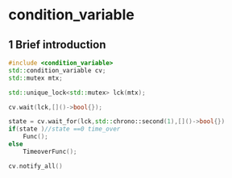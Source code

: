 # condition_variable
## 1 Brief introduction
```cpp
#include <condition_variable>
std::condition_variable cv;
std::mutex mtx;

std::unique_lock<std::mutex> lck(mtx);

cv.wait(lck,[]()->bool{});

state = cv.wait_for(lck,std::chrono::second(1),[]()->bool{})
if(state )//state ==0 time_over
    Func();
else 
    TimeoverFunc();

cv.notify_all()
```